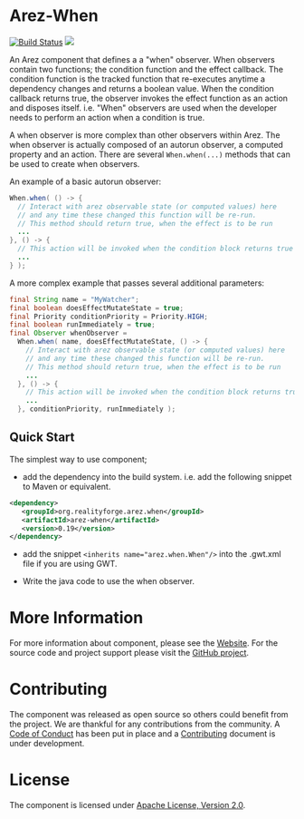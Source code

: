 # Arez-When

[![Build Status](https://secure.travis-ci.org/arez/arez-when.svg?branch=master)](http://travis-ci.org/arez/arez-when)
[<img src="https://img.shields.io/maven-central/v/org.realityforge.arez.when/arez-when.svg?label=latest%20release"/>](http://search.maven.org/#search%7Cga%7C1%7Cg%3A%22org.realityforge.arez.when%22)

An Arez component that defines a a "when" observer. When observers contain two functions; the condition function
and the effect callback. The condition function is the tracked function that re-executes anytime a dependency
changes and returns a boolean value. When the condition callback returns true, the observer invokes the effect
function as an action and disposes itself. i.e. "When" observers are used when the developer needs to perform
an action when a condition is true.

A when observer is more complex than other observers within Arez. The when observer is actually composed of
an autorun observer, a computed property and an action. There are several `When.when(...)` methods that can be
used to create when observers.

An example of a basic autorun observer:

```java
When.when( () -> {
  // Interact with arez observable state (or computed values) here
  // and any time these changed this function will be re-run.
  // This method should return true, when the effect is to be run
  ...
}, () -> {
  // This action will be invoked when the condition block returns true
  ...
} );
```

A more complex example that passes several additional parameters:

```java
final String name = "MyWatcher";
final boolean doesEffectMutateState = true;
final Priority conditionPriority = Priority.HIGH;
final boolean runImmediately = true;
final Observer whenObserver =
  When.when( name, doesEffectMutateState, () -> {
    // Interact with arez observable state (or computed values) here
    // and any time these changed this function will be re-run.
    // This method should return true, when the effect is to be run
    ...
  }, () -> {
    // This action will be invoked when the condition block returns true
    ...
  }, conditionPriority, runImmediately );
```

## Quick Start

The simplest way to use component;

* add the dependency into the build system. i.e. add the following snippet to Maven or equivalent.

```xml
<dependency>
   <groupId>org.realityforge.arez.when</groupId>
   <artifactId>arez-when</artifactId>
   <version>0.19</version>
</dependency>
```

* add the snippet `<inherits name="arez.when.When"/>` into the .gwt.xml file if you are using GWT.

* Write the java code to use the when observer.

# More Information

For more information about component, please see the [Website](https://arez.github.io/spytools). For the
source code and project support please visit the [GitHub project](https://github.com/arez/arez-when).

# Contributing

The component was released as open source so others could benefit from the project. We are thankful for any
contributions from the community. A [Code of Conduct](CODE_OF_CONDUCT.md) has been put in place and
a [Contributing](CONTRIBUTING.md) document is under development.

# License

The component is licensed under [Apache License, Version 2.0](LICENSE).

